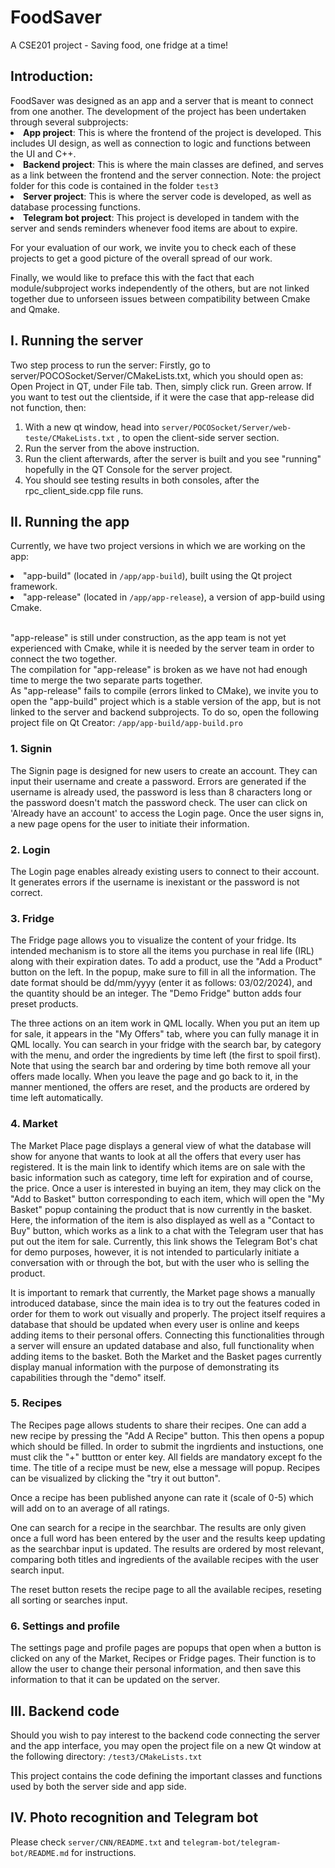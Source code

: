 <h1>FoodSaver</h1>
<p>A CSE201 project - Saving food, one fridge at a time!</p>

<h2>
Introduction:
</h2>
FoodSaver was designed as an app and a server that is meant to connect from one another. The development of the project has been undertaken through several subprojects:
<li><b>App project</b>: This is where the frontend of the project is developed. This includes UI design, as well as connection to logic and functions between the UI and C++.</li>
<li><b>Backend project</b>: This is where the main classes are defined, and serves as a link between the frontend and the server connection. Note: the project folder for this code is contained in the folder <code>test3</code></li>
<li><b>Server project</b>: This is where the server code is developed, as well as database processing functions.</li>
<li><b>Telegram bot project</b>: This project is developed in tandem with the server and sends reminders whenever food items are about to expire.</li>

<p>For your evaluation of our work, we invite you to check each of these projects to get a good picture of the overall spread of our work.</p>
<p>Finally, we would like to preface this with the fact that each module/subproject works independently of the others, but are not linked together due to unforseen issues between compatibility between Cmake and Qmake.</p>

<h2>I. Running the server</h2>
Two step process to run the server:
Firstly, go to server/POCOSocket/Server/CMakeLists.txt, which you should open as: Open Project in QT, under File tab. Then, simply click run. Green arrow.
If you want to test out the clientside, if it were the case that app-release did not function,
then:
<ol>
<li>With a new qt window, head into <code>server/POCOSocket/Server/web-teste/CMakeLists.txt</code> , to open the client-side server section.</li>
<li>Run the server from the above instruction.</li>
<li>Run the client afterwards, after the server is built and you see "running" hopefully in the QT Console for the server project.</li>
<li>You should see testing results in both consoles, after the rpc_client_side.cpp file runs.</li>
</ol>

<h2>II. Running the app</h2>

<p>Currently, we have two project versions in which we are working on the app:</p>

<li>"app-build" (located in <code>/app/app-build</code>), built using the Qt project framework.</li>
<li>"app-release" (located in <code>/app/app-release</code>), a version of app-build using Cmake.</li> <br>

<p>
"app-release" is still under construction, as the app team is not yet experienced with Cmake, while it is needed by the server team in order to connect the two together.
<br> The compilation for "app-release" is broken as we have not had enough time to merge the two separate parts together. 
<br> As "app-release" fails to compile (errors linked to CMake), we invite you to open the "app-build" project which is a stable version of the app, but is not linked to the server and backend subprojects. To do so, open the following project file on Qt Creator: <code>/app/app-build/app-build.pro</code>
</p>

<h3>
1. Signin
</h3>
<p>The Signin page is designed for new users to create an account. They can input their username and create a password. Errors are generated if the username is already used, the password is less than 8 characters long or the password doesn't match the password check. The user can click on 'Already have an account' to access the Login page. Once the user signs in, a new page opens for the user to initiate their information.</p>

<h3>2. Login </h3>

   The Login page enables already existing users to connect to their account. It            generates errors if the username is inexistant or the password is not correct.

<h3>3. Fridge</h3>

<p>The Fridge page allows you to visualize the content of your fridge. Its intended mechanism is to store all the items you purchase in real life (IRL) along with their expiration dates. To add a product, use the "Add a Product" button on the left. In the popup, make sure to fill in all the information. The date format should be dd/mm/yyyy (enter it as follows: 03/02/2024), and the quantity should be an integer. The "Demo Fridge" button adds four preset products.
<br>
   
The three actions on an item work in QML locally. When you put an item up for sale, it appears in the "My Offers" tab, where you can fully manage it in QML locally. You can search in your fridge with the search bar, by category with the menu, and order the ingredients by time left (the first to spoil first). Note that using the search bar and ordering by time both remove all your offers made locally. When you leave the page and go back to it, in the manner mentioned, the offers are reset, and the products are ordered by time left automatically.</p>

<h3>4. Market</h3>

The Market Place page displays a general view of what the database will show for anyone that wants to look at all the offers that every user has registered. It is the main link to identify which items are on sale with the basic information such as category, time left for expiration and of course, the price. Once a user is interested in buying an item, they may click on the "Add to Basket" button corresponding to each item, which will open the "My Basket" popup containing the product that is now currently in the basket. Here, the information of the item is also displayed as well as a "Contact to Buy" button, which works as a link to a chat with the Telegram user that has put out the item for sale. Currently, this link shows the Telegram Bot's chat for demo purposes, however, it is not intended to particularly initiate a conversation with or through the bot, but with the user who is selling the product.

It is important to remark that currently, the Market page shows a manually introduced database, since the main idea is to try out the features coded in order for them to work out visually and properly. The project itself requires a database that should be updated when every user is online and keeps adding items to their personal offers. Connecting this functionalities through a server will ensure an updated database and also, full functionality when adding items to the basket. Both the Market and the Basket pages currently display manual information with the purpose of demonstrating its capabilities through the "demo" itself.


<h3>5. Recipes</h3>
<p>The Recipes page allows students to share their recipes. One can add a new recipe by pressing the "Add A Recipe" button. This then opens a popup which should be filled. In order to submit the ingrdients and instuctions, one must clik the "+" buttton or enter key. All fields are mandatory except fo the time. The title of a recipe must be new, else a message will popup. Recipes can be visualized by clicking the "try it out button".

Once a recipe has been published anyone can rate it (scale of 0-5) which will add on to an average of all ratings. 

One can search for a recipe in the searchbar. The results are only given once a full word has been entered by the user and the results keep updating as the searchbar input is updated. The results are ordered by most relevant, comparing both titles and ingredients of the available recipes with the user search input.

The reset button resets the recipe page to all the available recipes, reseting all sorting or searches input.

<h3>6. Settings and profile</h3>
<p>The settings page and profile pages are popups that open when a button is clicked on any of the Market, Recipes or Fridge pages. Their function is to allow the user to change their personal information, and then save this information to that it can be updated on the server.</p>

<h2>III. Backend code</h2>
<p>Should you wish to pay interest to the backend code connecting the server and the app interface, you may open the project file on a new Qt window at the following directory: <code>/test3/CMakeLists.txt</code></p>
<p>This project contains the code defining the important classes and functions used by both the server side and app side.</p>


<h2>IV. Photo recognition and Telegram bot</h2>
Please check <code>server/CNN/README.txt</code> and <code>telegram-bot/telegram-bot/README.md</code> for instructions.
